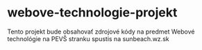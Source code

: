 # webove-technologie-projekt
Tento projekt bude obsahovať zdrojové kódy na predmet Webové technológie na PEVŠ
stranku spustis na sunbeach.wz.sk

